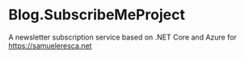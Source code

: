 # Blog.SubscribeMeProject
A newsletter subscription service based on .NET Core and Azure for https://samueleresca.net
